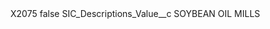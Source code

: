 <?xml version="1.0" encoding="UTF-8"?>
<CustomMetadata xmlns="http://soap.sforce.com/2006/04/metadata" xmlns:xsi="http://www.w3.org/2001/XMLSchema-instance" xmlns:xsd="http://www.w3.org/2001/XMLSchema">
    <label>X2075</label>
    <protected>false</protected>
    <values>
        <field>SIC_Descriptions_Value__c</field>
        <value xsi:type="xsd:string">SOYBEAN OIL MILLS</value>
    </values>
</CustomMetadata>
